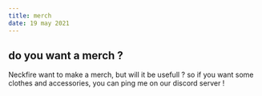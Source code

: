 ```yaml
---
title: merch
date: 19 may 2021
---
```

do you want a merch ?
---
Neckfire want to make a merch, but will it be usefull ? so if you want some clothes and accessories, you can ping me on our discord server !
